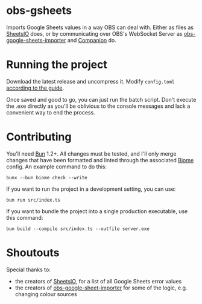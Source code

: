 # obs-gsheets

Imports Google Sheets values in a way OBS can deal with. Either as files as [SheetsIO](https://github.com/GrandyB/SheetsIO) does,
or by communicating over OBS's WebSocket Server as [obs-google-sheets-importer](https://github.com/DaBenjamins/obs-google-sheet-importer/) and [Companion](https://bitfocus.io/companion) do.

# Running the project
Download the latest release and uncompress it. Modify `config.toml` [according to the guide](CONFIGURATION.md).

Once saved and good to go, you can just run the batch script. Don't execute the .exe directly as you'll be oblivious to the console messages and lack a convenient way to end the process.

# Contributing
You'll need [Bun](https://bun.com) 1.2+.
All changes must be tested, and I'll only merge changes that have been formatted and linted through the associated [Biome](https://biomejs.dev/) config. An example command to do this:

`bunx --bun biome check --write`

If you want to run the project in a development setting, you can use:

`bun run src/index.ts`

If you want to bundle the project into a single production executable, use this command:

`bun build --compile src/index.ts --outfile server.exe`

# Shoutouts
Special thanks to:
- the creators of [SheetsIO](https://github.com/GrandyB/SheetsIO), for a list of all Google Sheets error values
- the creators of [obs-google-sheet-importer](https://github.com/DaBenjamins/obs-google-sheet-importer) for some of the logic, e.g. changing colour sources